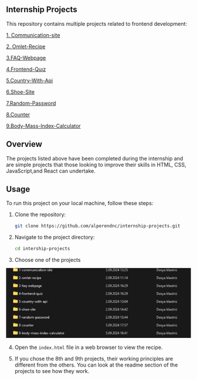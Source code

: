 ## Internship Projects
This repository contains multiple projects related to frontend development:

[1. Communication-site](https://github.com/alperendnc/internship-projects/tree/main/1-communication-site)

[2. Omlet-Recipe](https://github.com/alperendnc/internship-projects/tree/main/2-omlet-recipe)

[3.FAQ-Webpage](https://github.com/alperendnc/internship-projects/tree/main/3-faq-webpage
)

[4.Frontend-Quız](https://github.com/alperendnc/internship-projects/tree/main/4-frontend-quiz
)

[5.Country-With-Api](https://github.com/alperendnc/internship-projects/tree/main/5-country-with-api
)

[6.Shoe-Site](https://github.com/alperendnc/internship-projects/tree/main/6-shoe-site
)

[7.Random-Password](https://github.com/alperendnc/internship-projects/tree/main/7-random-password
)

[8.Counter](https://github.com/alperendnc/internship-projects/tree/main/8-counter
)

[9.Body-Mass-Index-Calculator](https://github.com/alperendnc/internship-projects/tree/main/9-body-mass-index-calculator
)
## Overview
The projects listed above have been completed during the internship and are simple projects that those looking to improve their skills in HTML, CSS, JavaScript,and React can undertake.

## Usage

To run this project on your local machine, follow these steps:

1. Clone the repository:
    ```bash
    git clone https://github.com/alperendnc/internship-projects.git
    ```
2.  Navigate to the project directory:
    ``` bash
    cd intership-projects
    ```
3.  Choose one of the projects 

![alt text](image.png)
    
4.  Open the `index.html` file in a web browser to view the recipe.

5. If you chose the 8th and 9th projects, their working principles are different from the others. You can look at the readme section of the projects to see how they work.
